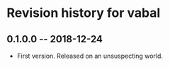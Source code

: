 # Revision history for vabal

## 0.1.0.0 -- 2018-12-24

* First version. Released on an unsuspecting world.
